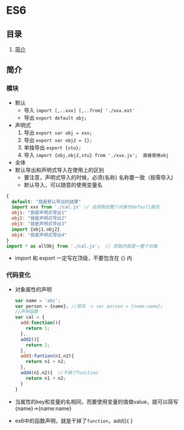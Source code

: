 # ES6

## 目录

1. [简介](#简介)

## 简介

### 模块

* 默认
  * 导入 `import [,..xxx] [,..from] './xxx.ext'`
  * 导出 `export default obj;`
* 声明式
  1. 导出 `export var obj = xxx;`
  2. 导出 `export var obj2 = {};`
  3. 单独导出 `export {stu};`
  4. 导入 `import {obj,obj2,stu} from './xxx.js';  直接使用obj`
* 全体
* 默认导出和声明式导入在使用上的区别
  * 要注意，声明式导入的时候，必须{名称} 名称要一致（按需导入)
  * 默认导入，可以随意的使用变量名

```javascript
{
  default: "我是默认导出的结果"
  import xxx from './cal.js' // 会获取到整个对象的default属性
  obj1: "我是声明式导出1"
  obj2: "我是声明式导出2"
  obj3: "我是声明式导出3"
  import {obj1,obj2}
  obj4: "我是声明式导出4"
}
import * as allObj from './cal.js';  // 获取的就是一整个对象
```

* import 和 export 一定写在顶级，不要包含在 {} 内

### 代码变化

* 对象属性的声明

  ```javascript
  var name = 'abc';
  var person = {name}; //简写 -> var person = {name:name};
  //声明函数
  var cal = {
    add:function(){
      return 1;
    },
    add2(){
      return 2;
    },
    add3:funtion(n1,n2){
      return n1 + n2;
    },
    add4(n1,n2){  //干掉了function
      return n1 + n2;
    }
  }
  ```

* 当属性的key和变量的名相同，而要使用变量的值做value，就可以简写{name}->{name:name}
* es6中的函数声明，就是干掉了`function`，add(){ }
